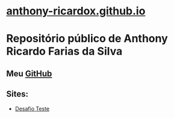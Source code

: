 # [anthony-ricardox.github.io](https://anthony-ricardox.github.io/)
# Repositório público de Anthony Ricardo Farias da Silva
## Meu [GitHub](https://github.com/anthony-ricardox)

## Sites:
* [Desafio Teste](https://anthony-ricardox.github.io/html-css/desafios/desafio-10)
